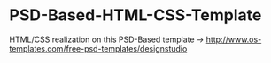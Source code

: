 # PSD-Based-HTML-CSS-Template
HTML/CSS realization on this PSD-Based template -> http://www.os-templates.com/free-psd-templates/designstudio

